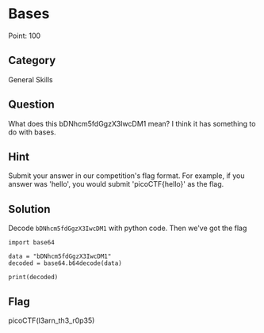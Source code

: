 # Bases

Point: 100

## Category

General Skills

## Question

What does this bDNhcm5fdGgzX3IwcDM1 mean? I think it has something to do with bases.

## Hint

Submit your answer in our competition's flag format. For example, if you answer was 'hello', you would submit 'picoCTF{hello}' as the flag.

## Solution

Decode `bDNhcm5fdGgzX3IwcDM1` with python code. Then we've got the flag

```text
import base64

data = "bDNhcm5fdGgzX3IwcDM1"
decoded = base64.b64decode(data)

print(decoded)
```

## Flag

picoCTF\(l3arn\_th3\_r0p35\)


